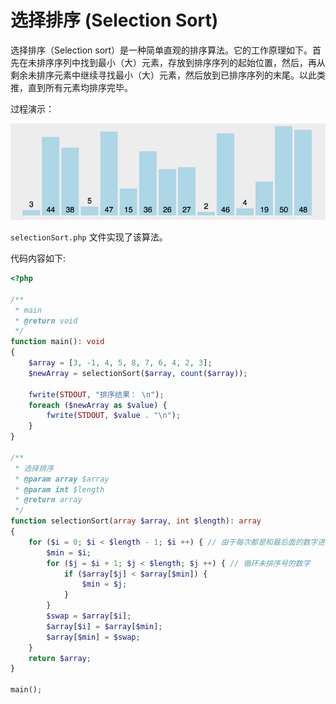 # 选择排序 (Selection Sort)

选择排序（Selection sort）是一种简单直观的排序算法。它的工作原理如下。首先在未排序序列中找到最小（大）元素，存放到排序序列的起始位置，然后，再从剩余未排序元素中继续寻找最小（大）元素，然后放到已排序序列的末尾。以此类推，直到所有元素均排序完毕。 

过程演示：

![file](../images/selectioSort.gif)

`selectionSort.php` 文件实现了该算法。

代码内容如下:

```php
<?php

/**
 * main
 * @return void
 */
function main(): void
{
    $array = [3, -1, 4, 5, 8, 7, 6, 4, 2, 3];
    $newArray = selectionSort($array, count($array));

    fwrite(STDOUT, "排序结果： \n");
    foreach ($newArray as $value) {
        fwrite(STDOUT, $value . "\n");
    }
}

/**
 * 选择排序
 * @param array $array
 * @param int $length
 * @return array
 */
function selectionSort(array $array, int $length): array
{
    for ($i = 0; $i < $length - 1; $i ++) { // 由于每次都是和最后面的数字进行比较，所以最后一位不需要循环
        $min = $i;
        for ($j = $i + 1; $j < $length; $j ++) { // 循环未排序号的数字
            if ($array[$j] < $array[$min]) {
                $min = $j;
            }
        }
        $swap = $array[$i];
        $array[$i] = $array[$min];
        $array[$min] = $swap;
    }
    return $array;
}

main();

```


